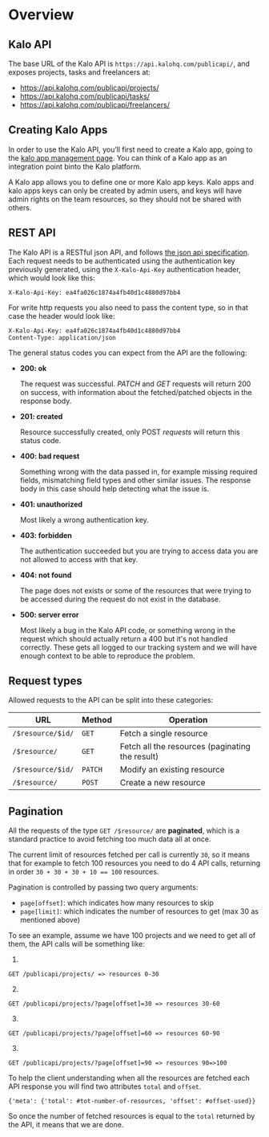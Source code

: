 # Overview

## Kalo API

The base URL of the Kalo API is `https://api.kalohq.com/publicapi/`, and exposes projects, tasks and freelancers at:

- https://api.kalohq.com/publicapi/projects/
- https://api.kalohq.com/publicapi/tasks/
- https://api.kalohq.com/publicapi/freelancers/

## Creating Kalo Apps

In order to use the Kalo API, you’ll first need to create a Kalo app, going to the [kalo app management page](https://developers.kalohq.com/apps/create).
You can think of a Kalo app as an integration point binto the Kalo platform.

A Kalo app allows you to define one or more Kalo app keys.
Kalo apps and kalo apps keys can only be created by admin users, and keys will have admin rights on the team resources, so they should not be shared with others.

## REST API

The Kalo API is a RESTful json API, and follows [the json api specification](http://jsonapi.org).
Each request needs to be authenticated using the authentication key previously generated, using the `X-Kalo-Api-Key` authentication header, which would look like this:

    X-Kalo-Api-Key: ea4fa026c1874a4fb40d1c4880d97bb4
    
For write http requests you also need to pass the content type, so in that case the header would look like:

    X-Kalo-Api-Key: ea4fa026c1874a4fb40d1c4880d97bb4
    Content-Type: application/json

The general status codes you can expect from the API are the following:

- **200: ok**

    The request was successful.
    *PATCH* and *GET* requests will return 200 on success, with information about the fetched/patched
    objects in the response body.
    
- **201: created**

    Resource successfully created, only POST *requests* will return this status code.

- **400: bad request**

    Something wrong with the data passed in, for example missing required fields, mismatching
    field types and other similar issues. The response body in this case should help detecting
    what the issue is.

- **401: unauthorized**

    Most likely a wrong authentication key.

- **403: forbidden**

    The authentication succeeded but you are trying to access data you are not allowed to access
    with that key.

- **404: not found**

    The page does not exists or some of the resources that were trying to be accessed during
    the request do not exist in the database.

    <!-- in theory this could also happen when you access something you do not have access -->
    <!-- to given how the filtering works. For example filtering by team and a certain id -->
    <!-- even if the given object would exist with that id if it's not part of that team -->
    <!-- we will still return 404 -->

- **500: server error**

    Most likely a bug in the Kalo API code, or something wrong in the request which should
    actually return a 400 but it's not handled correctly.
    These gets all logged to our tracking system and we will have enough context to be
    able to reproduce the problem.

    <!-- Should we add something else here about 502/503 or that's not really necessary? -->

## Request types

Allowed requests to the API can be split into these categories:

| URL             | Method | Operation                                       |
|-----------------|--------|-------------------------------------------------|
| `/$resource/$id/` | `GET`    | Fetch a single resource                         |
| `/$resource/`     | `GET`    | Fetch all the resources (paginating the result) |
| `/$resource/$id/` | `PATCH`  | Modify an existing resource                     |
| `/$resource/`     | `POST`   | Create a new resource                           |

## Pagination

All the requests of the type `GET /$resource/` are **paginated**,
which is a standard practice to avoid fetching too much data all at
once.

The current limit of resources fetched per call is currently `30`,
so it means that for example to fetch 100 resources you need to do
4 API calls, returning in order `30 + 30 + 30 + 10 == 100` resources.

Pagination is controlled by passing two query arguments:

- `page[offset]`: which indicates how many resources to skip
- `page[limit]`:  which indicates the number of resources to get (max 30 as
   mentioned above)


To see an example, assume we have 100 projects and we need to get all
of them, the API calls will be something like:

1.

    GET /publicapi/projects/ => resources 0-30

2.

    GET /publicapi/projects/?page[offset]=30 => resources 30-60

3.

    GET /publicapi/projects/?page[offset]=60 => resources 60-90

3.

    GET /publicapi/projects/?page[offset]=90 => resources 90=>100

To help the client understanding when all the resources are fetched
each API response you will find two attributes `total` and `offset`.

    {'meta': {'total': #tot-number-of-resources, 'offset': #offset-used}}

So once the number of fetched resources is equal to the `total`
returned by the API, it means that we are done.
